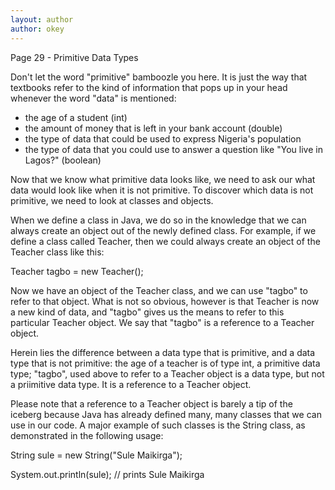```yaml
---
layout: author
author: okey
---
```

Page 29 - Primitive Data Types

Don't let the word "primitive" bamboozle you here. It is just the way that textbooks refer 
to the kind of information that pops up in your head whenever the word "data" is mentioned:
- the age of a student (int)
- the amount of money that is left in your bank account (double)
- the type of data that could be used to express Nigeria's population
- the type of data that you could use to answer a question like "You live in Lagos?" (boolean)

Now that we know what primitive data looks like, we need to ask our what data would look 
like when it is not primitive. To discover which data is not primitive, we need to look at classes 
and objects.

When we define a class in Java, we do so in the knowledge that we can always create an object 
out of the newly defined class. For example, if we define a class called Teacher, then we could 
always create an object of the Teacher class like this:

Teacher tagbo = new Teacher();

Now we have an object of the Teacher class, and we can use "tagbo" to refer to that object. 
What is not so obvious, however is that Teacher is now a new kind of data, and "tagbo" gives
us the means to refer to this particular Teacher object. We say that "tagbo" is a reference 
to a Teacher object.

Herein lies the difference between a data type that is primitive, and a data type that is not primitive: 
the age of a teacher is of type int, a primitive data type; "tagbo", used above to refer to a 
Teacher object is a data type, but not a priimitive data type. It is a reference to a Teacher 
object.

Please note that a reference to a Teacher object is barely a tip of the iceberg because Java has 
already defined many, many classes that we can use in our code. A major example of such classes is 
the String class, as demonstrated in the following usage:

String sule = new String("Sule Maikirga");

System.out.println(sule);    // prints Sule Maikirga
